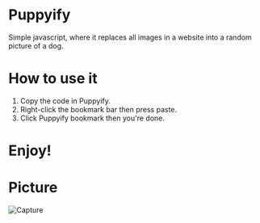 # Puppyify
Simple javascript, where it replaces all images in a website into a random picture of a dog.


# How to use it
1. Copy the code in Puppyify.
2. Right-click the bookmark bar then press paste.
3. Click Puppyify bookmark then you're done.

# Enjoy!

# Picture
![Capture](https://user-images.githubusercontent.com/92176226/214132178-0b9972bf-c306-4d1b-9e22-40b4ea68d0d3.PNG)
